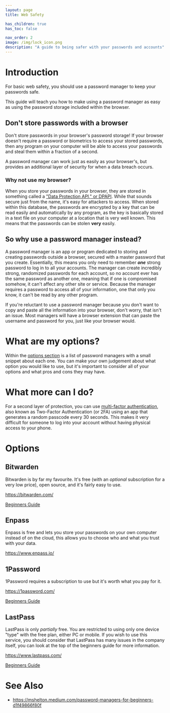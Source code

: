 ```yaml
---
layout: page
title: Web Safety

has_children: true
has_toc: false

nav_order: 2
image: /img/lock_icon.png
description: "A guide to being safer with your passwords and accounts"
---
```


# Introduction
For basic web safety, you should use a password manager to keep your passwords safe.

This guide will teach you how to make using a password manager as easy as using the password storage included within the browser.

## Don't store passwords with a browser
Don't store passwords in your browser's password storage! If your browser doesn't require a password or biometrics to access your stored passwords, then any program on your computer will be able to access your passwords and steal them within a fraction of a second.

A password manager can work just as easily as your browser's, but provides an additional layer of security for when a data breach occurs.

### Why not use my browser?
When you store your passwords in your browser, they are stored in something called a ["Data Protection API," or DPAPI](https://en.wikipedia.org/wiki/Data_Protection_API). While that sounds secure just from the name, it's easy for attackers to access. When stored within this database, the passwords are encrypted by a key that can be read easily and automatically by any program, as the key is basically stored in a text file on your computer at a location that is very well known. This means that the passwords can be stolen **very** easily.

## So why use a password manager instead?
A password manager is an app or program dedicated to storing and creating passwords outside a browser, secured with a master password that you create. Essentially, this means you only need to remember ***one*** strong password to log in to all your accounts. The manager can create incredibly strong, randomized passwords for each account, so no account ever has the same password as another one, meaning that if one is compromised somehow, it can't affect any other site or service. Because the manager requires a password to access all of your information, one that only you know, it can't be read by any other program.

If you're reluctant to use a password manager because you don't want to copy and paste all the information into your browser, don't worry, that isn't an issue. Most managers will have a browser extension that can paste the username and password for you, just like your browser would.

# What are my options?
Within the [options section](#options) is a list of password managers with a small snippet about each one. You can make your own judgement about what option you would like to use, but it's important to consider all of your options and what pros and cons they may have.

# What more can I do?
For a second layer of protection, you can use [multi-factor authentication](mfa.md), also known as Two-Factor Authentication (or 2FA) using an app that generates a random passcode every 30 seconds. This makes it very difficult for someone to log into your account without having physical access to your phone.

# Options
## Bitwarden
Bitwarden is by far my favourite. It's free (with an *optional* subscription for a very low price), open source, and it's fairly easy to use.

<https://bitwarden.com/>

[Beginners Guide](https://mshelton.medium.com/bitwarden-for-beginners-74cf93679457)

## Enpass
Enpass is free and lets you store your passwords on your own computer instead of on the cloud, this allows you to choose who and what you trust with your data.

<https://www.enpass.io/>

## 1Password
1Password requires a subscription to use but it's worth what you pay for it.

<https://1password.com/>

[Beginners Guide](https://mshelton.medium.com/introduction-to-password-managers-5e15baa8b26e)

## LastPass
LastPass is only *partially* free. You are restricted to using only one device "type" with the free plan, either PC or mobile. If you wish to use this service, you should consider that LastPass has many issues in the company itself, you can look at the top of the beginners guide for more information.

<https://www.lastpass.com/>

[Beginners Guide](https://mshelton.medium.com/lastpass-for-beginners-e921f35d4114)

# See Also
 - <https://mshelton.medium.com/password-managers-for-beginners-d1f49866f80f>
